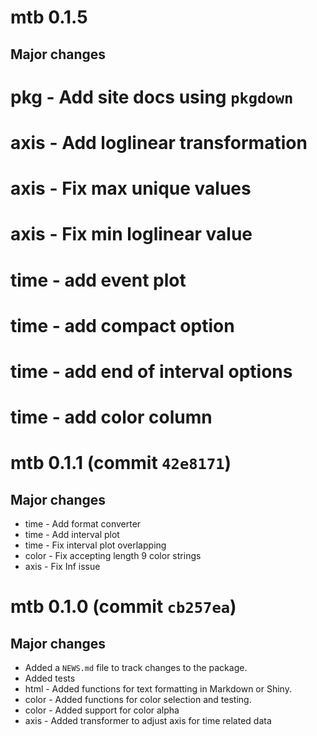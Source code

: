 # mtb 0.1.5  

## Major changes

# pkg - Add site docs using `pkgdown`
# axis - Add loglinear transformation
# axis - Fix max unique values
# axis - Fix min loglinear value
# time - add event plot
# time - add compact option
# time - add end of interval options
# time - add color column

# mtb 0.1.1 (commit `42e8171`)

## Major changes

* time - Add format converter
* time - Add interval plot
* time - Fix interval plot overlapping
* color - Fix accepting length 9 color strings
* axis - Fix Inf issue

# mtb 0.1.0 (commit `cb257ea`)

## Major changes

* Added a `NEWS.md` file to track changes to the package.
* Added tests
* html - Added functions for text formatting in Markdown or Shiny.
* color - Added functions for color selection and testing.
* color - Added support for color alpha
* axis - Added transformer to adjust axis for time related data 

